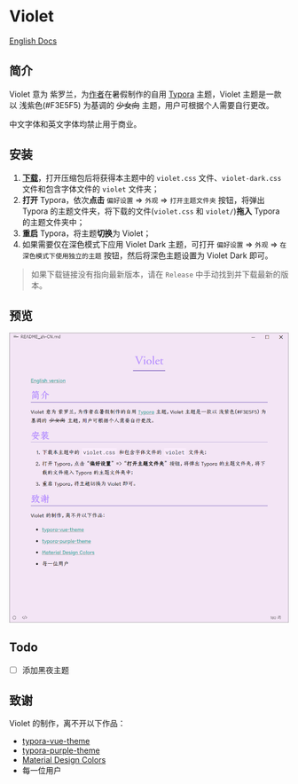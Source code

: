 # Violet

[English Docs](README.md)

## 简介

Violet 意为 紫罗兰，为[作者](https://github.com/chillcicada)在暑假制作的自用 [Typora](https://typoraio.cn/) 主题，Violet 主题是一款以 浅紫色(#F3E5F5) 为基调的 ~~少女向~~ 主题，用户可根据个人需要自行更改。

中文字体和英文字体均禁止用于商业。

## 安装

1. [**下载**](https://github.com/chillcicada/typora-theme-violet/releases/download/v1.0.0/violet.v1.0.0.zip)，打开压缩包后将获得本主题中的 `violet.css` 文件、`violet-dark.css` 文件和包含字体文件的 `violet` 文件夹；
2. **打开** Typora，依次**点击** `偏好设置` => `外观` => `打开主题文件夹` 按钮，将弹出 Typora 的主题文件夹，将下载的文件(`violet.css` 和 `violet/`)**拖入** Typora 的主题文件夹中；
3. **重启** Typora，将主题**切换**为 Violet；
4. 如果需要仅在深色模式下应用 Violet Dark 主题，可打开 `偏好设置` => `外观` => `在深色模式下使用独立的主题` 按钮，然后将深色主题设置为 Violet Dark 即可。

> 如果下载链接没有指向最新版本，请在 `Release` 中手动找到并下载最新的版本。

## 预览

![shadow-ScreenShot_zh-CN](./ScreenShots/ScreenShot_zh-CN.png)

## Todo

- [ ] 添加黑夜主题

## 致谢

Violet 的制作，离不开以下作品：

- [typora-vue-theme](https://github.com/blinkfox/typora-vue-theme)
- [typora-purple-theme](https://github.com/hliu202/typora-purple-theme)
- [Material Design Colors](https://materialui.co/colors/)
- 每一位用户
